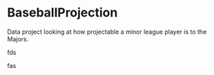 # BaseballProjection
Data project looking at how projectable a minor league player is to the Majors.

fds

fas

